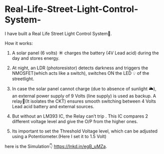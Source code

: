 # Real-Life-Street-Light-Control-System-

I have built a Real Life Street Light Control System🚦.

How it works:


1. A solar panel (6 volts) ☀️ charges the battery (4V Lead acid) during the day and stores energy.

2. At night, an LDR (photoresistor) detects darkness and triggers the NMOSFET(which acts like a switch), switches ON the LED 💡 of the streetlight.

3. In case the solar panel cannot charge (due to absence of sunlight 🌥️), an external power supply of 9 Volts (line supply) is used as backup. A relay🔄(It isolates the CKT) ensures smooth switching between 4 Volts Lead acid battery and external sources.

4. But without an LM393 IC, the Relay can’t trip . This IC compares 2 different voltage level and give the O/P from the higher ones.

5. Its important to set the Threshold Voltage level, which can be adjusted using a Potentiometer.(Here I set it to 1.5 Volt)


here is the Simulation👇
https://lnkd.in/egB_uMZa.
